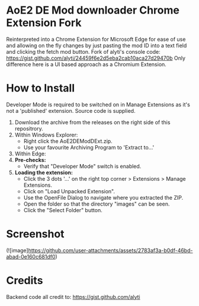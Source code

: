 # AoE2 DE Mod downloader Chrome Extension Fork

Reinterpreted into a Chrome Extension for Microsoft Edge for ease of use and allowing on the fly changes by just pasting the mod ID into a text field and clicking the fetch mod button.
Fork of alyti's console code: https://gist.github.com/alyti/24459f6e2d5eba2cab10aca27d29470b
Only difference here is a UI based approach as a Chromium Extension.

# How to Install

Developer Mode is required to be switched on in Manage Extensions as it's not a 'published' extension. Source code is supplied.

 1. Download the archive from the releases on the right side of this repositrory. 
 2. Within Windows Explorer:
	 - Right click the AoE2DEModDExt.zip.
	 - Use your favourite Archiving Program to 'Extract to...'
 3. Within Edge:
 4. **Pre-checks:**
	 - Verify that "Developer Mode" switch is enabled.
 5. **Loading the extension:**
	 - Click the 3 dots '...' on the right top corner > Extensions > Manage Extensions.
	 - Click on "Load Unpacked Extension".
	 - Use the OpenFile Dialog to navigate where you extracted the ZIP.
	 - Open the folder so that the directory "images" can be seen.
	 - Click the "Select Folder" button.

# Screenshot
(![image]https://github.com/user-attachments/assets/2783af3a-b0df-46bd-abad-0e160c681df0)

# Credits
Backend code all credit to: https://gist.github.com/alyti
